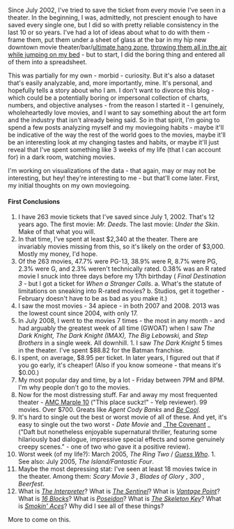 Since July 2002, I've tried to save the ticket from every movie I've seen in a
theater. In the beginning, I was, admittedly, not prescient enough to have
saved every single one, but I did so with pretty reliable consistency in the
last 10 or so years. I've had a lot of ideas about what to do with them -
frame them, put them under a sheet of glass at the bar in my hip new downtown
movie theater/bar/[ultimate hang
zone](http://www.imdb.com/title/tt0443409/?ref_=fn_al_tt_4), [throwing them
all in the air while jumping on my
bed](http://en.wikipedia.org/wiki/Blank_Check_\(film\)) \- but to start, I did
the boring thing and entered all of them into a spreadsheet.  
  
This was partially for my own - morbid - curiosity. But it's also a dataset
that's easily analyzable, and, more importantly, mine. It's personal, and
hopefully tells a story about who I am. I don't want to divorce this blog -
which could be a potentially boring or impersonal collection of charts,
numbers, and objective analyses - from the reason I started it - I genuinely,
wholeheartedly love movies, and I want to say something about the art form and
the industry that isn't already being said. So in that spirit, I'm going to
spend a few posts analyzing myself and my moviegoing habits - maybe it'll be
indicative of the way the rest of the world goes to the movies, maybe it'll be
an interesting look at my changing tastes and habits, or maybe it'll just
reveal that I've spent something like 3 weeks of my life (that I can account
for) in a dark room, watching movies.  
  
I'm working on visualizations of the data - that again, may or may not be
interesting, but hey! they're interesting to me - but that'll come later.
First, my initial thoughts on my own moviegoing.  

####  First Conclusions

  1. I have 263 movie tickets that I've saved since July 1, 2002. That's 12 years ago. The first movie: _Mr. Deeds_. The last movie: _Under the Skin_. Make of that what you will.
  2. In that time, I've spent at least $2,340 at the theater. There are invariably movies missing from this, so it's likely on the order of $3,000. Mostly my money, I'd hope.
  3. Of the 263 movies, 47.7% were PG-13, 38.9% were R, 8.7% were PG, 2.3% were G, and 2.3% weren't technically rated. 0.38% was an R rated movie I snuck into three days before my 17th birthday ( _Final Destination 3_  \- but I got a ticket for _When a Stranger Calls_. a. What's the statute of limitations on sneaking into R-rated movies? b. Studios, get it together - February doesn't have to be as bad as you make it.)
  4. I saw the most movies - 34 apiece - in both 2007 and 2008. 2013 was the lowest count since 2004, with only 17. 
  5. In July 2008, I went to the movies 7 times - the most in any month - and had arguably the greatest week of all time (GWOAT) when I saw _The Dark Knight, The Dark Knight (IMAX), The Big Lebowski,_ and _Step Brothers_ in a single week. All downhill.
    1. I saw  _The Dark Knight_  5 times in the theater. I've spent $88.82 for the Batman franchise.
  6. I spent, on average, $8.95 per ticket. In later years, I figured out that if you go early, it's cheaper! (Also if you know someone - that means it's $0.00.)
  7. My most popular day and time, by a lot - Friday between 7PM and 8PM. I'm why people don't go to the movies.
  8. Now for the most distressing stuff. Far and away my most frequented theater - [AMC Marple 10](http://www.yelp.com/biz/amc-marple-10-springfield) ("This place suckz!" - Yelp reviewer). 99 movies. Over $700. Greats like _Agent Cody Banks_ and _[Be Cool](http://www.imdb.com/title/tt0377471/)_.
  9. It's hard to single out the best or worst movie of all of these. And yet, it's easy to single out the two worst - _Date Movie_ and _[The Covenant](http://www.rottentomatoes.com/m/covenant/) _ ("Daft but nonetheless enjoyable supernatural thriller, featuring some hilariously bad dialogue, impressive special effects and some genuinely creepy scenes." - one of two who gave it a positive review). 
  10. Worst week (of my life?): March 2005, _The Ring Two_ / _[Guess Who](http://www.imdb.com/title/tt0372237/)_.
    1. See also: July 2005,  _The Island/Fantastic Four_.
  11. Maybe the most depressing stat: I've seen at least 18 movies twice in the theater. Among them: _Scary Movie 3_ , _Blades of Glory_ , _300_ , _Beerfest_.
  12. What is _[The Interpreter](http://www.imdb.com/title/tt0373926/)_? What is _[The Sentinel](http://www.imdb.com/title/tt0443632/)_? What is _[Vantage Point](http://www.imdb.com/title/tt0443274/)_? What is _[16 Blocks](http://www.imdb.com/title/tt0450232/)_? What is _[Poseidon](http://www.imdb.com/title/tt0409182/)_? What is _[The Skeleton Key](http://www.imdb.com/title/tt0397101/)_? What is _[Smokin' Aces](http://www.imdb.com/title/tt0475394/)_? Why did I see all of these things?

More to come on this.

